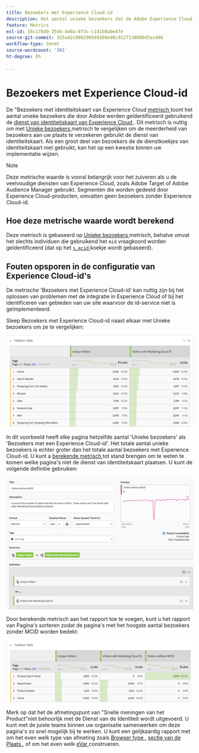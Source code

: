 ```yaml
---
title: Bezoekers met Experience Cloud-id
description: Het aantal unieke bezoekers dat de Adobe Experience Cloud ID-service gebruikt.
feature: Metrics
exl-id: 16c170d0-3546-4e0a-8f3c-c141b8a0e4fe
source-git-commit: 325a42c080290509309e90c9127138800d5ac496
workflow-type: tm+mt
source-wordcount: '361'
ht-degree: 0%

---
```


# Bezoekers met Experience Cloud-id

De &quot;Bezoekers met identiteitskaart van Experience Cloud [ metrisch ](overview.md) toont het aantal unieke bezoekers die door Adobe werden geïdentificeerd gebruikend de [ dienst van identiteitskaart van Experience Cloud ](https://experienceleague.adobe.com/docs/id-service/using/home.html?lang=nl-NL). Dit metrisch is nuttig om met [ Unieke bezoekers ](unique-visitors.md) metrisch te vergelijken om de meerderheid van bezoekers aan uw plaats te verzekeren gebruikt de dienst van identiteitskaart. Als een groot deel van bezoekers de de dienstkoekjes van identiteitskaart niet gebruikt, kan het op een kwestie binnen uw implementatie wijzen.

>[!NOTE]
>
>Deze metrische waarde is vooral belangrijk voor het zuiveren als u de veelvoudige diensten van Experience Cloud, zoals Adobe Target of Adobe Audience Manager gebruikt. Segmenten die worden gedeeld door Experience Cloud-producten, omvatten geen bezoekers zonder Experience Cloud-id.

## Hoe deze metrische waarde wordt berekend

Deze metrisch is gebaseerd op [ Unieke bezoekers ](unique-visitors.md) metrisch, behalve omvat het slechts individuen die gebruikend het `mid` vraagkoord worden geïdentificeerd (dat op het [`s_ecid` ](https://experienceleague.adobe.com/docs/core-services/interface/ec-cookies/cookies-analytics.html?lang=nl-NL) koekje wordt gebaseerd).

## Fouten opsporen in de configuratie van Experience Cloud-id&#39;s

De metrische &#39;Bezoekers met Experience Cloud-id&#39; kan nuttig zijn bij het oplossen van problemen met de integratie in Experience Cloud of bij het identificeren van gebieden van uw site waarvoor de id-service niet is geïmplementeerd.

Sleep Bezoekers met Experience Cloud-id naast elkaar met Unieke bezoekers om ze te vergelijken:

![ Unieke bezoekersvergelijking ](assets/metric-mcvid1.png)

In dit voorbeeld heeft elke pagina hetzelfde aantal &#39;Unieke bezoekers&#39; als &#39;Bezoekers met een Experience Cloud-id&#39;. Het totale aantal unieke bezoekers is echter groter dan het totale aantal bezoekers met Experience Cloud-id. U kunt a [ berekende metrisch ](../calculated-metrics/cm-overview.md) tot stand brengen om te weten te komen welke pagina&#39;s niet de dienst van identiteitskaart plaatsen. U kunt de volgende definitie gebruiken:

![ Berekende metrische definitie ](assets/metric-mcvid2.png)

Door berekende metrisch aan het rapport toe te voegen, kunt u het rapport van Pagina&#39;s sorteren zodat de pagina&#39;s met het hoogste aantal bezoekers zonder MCID worden bedekt:

![ Pagina&#39;s zonder de dienst van identiteitskaart ](assets/metric-mcvid3.png)

Merk op dat het de afmetingspunt van &quot;Snelle meningen van het Product&quot;niet behoorlijk met de Dienst van de Identiteit wordt uitgevoerd. U kunt met de juiste teams binnen uw organisatie samenwerken om deze pagina&#39;s zo snel mogelijk bij te werken. U kunt een gelijkaardig rapport met om het even welk type van afmeting zoals [ Browser type ](../dimensions/browser-type.md), [ sectie van de Plaats ](../dimensions/site-section.md), of om het even welk [ eVar ](../dimensions/evar.md) construeren.
